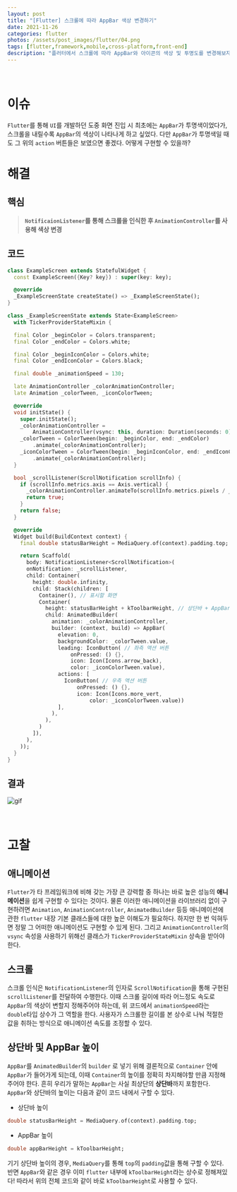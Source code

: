 ```yaml
---
layout: post
title: "[Flutter] 스크롤에 따라 AppBar 색상 변경하기"
date: 2021-11-26
categories: flutter
photos: /assets/post_images/flutter/04.png
tags: [flutter,framework,mobile,cross-platform,front-end]
description: "플러터에서 스크롤에 따라 AppBar와 아이콘의 색상 및 투명도를 변경해보자"
---
```


<br>

# 이슈

`Flutter`를 통해 `UI`를 개발하던 도중 화면 진입 시 최초에는 `AppBar`가 투명색이었다가, 스크롤을 내릴수록 `AppBar`의 색상이 나타나게 하고 싶었다. 다만 `AppBar`가 투명색일 때도 그 위의 `action` 버튼들은 보였으면 좋겠다. 어떻게 구현할 수 있을까?

# 해결

## 핵심

> **`NotificaionListener`를 통해 스크롤을 인식한 후 `AnimationController`를 사용해 색상 변경**

## 코드

```dart
class ExampleScreen extends StatefulWidget {
  const ExampleScreen({Key? key}) : super(key: key);

  @override
  _ExampleScreenState createState() => _ExampleScreenState();
}

class _ExampleScreenState extends State<ExampleScreen>
  with TickerProviderStateMixin {

  final Color _beginColor = Colors.transparent;
  final Color _endColor = Colors.white;

  final Color _beginIconColor = Colors.white;
  final Color _endIconColor = Colors.black;

  final double _animationSpeed = 130;

  late AnimationController _colorAnimationController;
  late Animation _colorTween, _iconColorTween;

  @override
  void initState() {
    super.initState();
    _colorAnimationController =
        AnimationController(vsync: this, duration: Duration(seconds: 0));
    _colorTween = ColorTween(begin: _beginColor, end: _endColor)
        .animate(_colorAnimationController);
    _iconColorTween = ColorTween(begin: _beginIconColor, end: _endIconColor)
        .animate(_colorAnimationController);
  }

  bool _scrollListener(ScrollNotification scrollInfo) {
    if (scrollInfo.metrics.axis == Axis.vertical) {
      _colorAnimationController.animateTo(scrollInfo.metrics.pixels / _animationSpeed);
      return true;
    }
    return false;
  }

  @override
  Widget build(BuildContext context) {
    final double statusBarHeight = MediaQuery.of(context).padding.top;

    return Scaffold(
      body: NotificationListener<ScrollNotification>(
      onNotification: _scrollListener,
      child: Container(
        height: double.infinity,
        child: Stack(children: [
          Container(), // 표시할 화면
          Container(
            height: statusBarHeight + kToolbarHeight, // 상단바 + AppBar 높이
            child: AnimatedBuilder(
              animation: _colorAnimationController,
              builder: (context, build) => AppBar(
                elevation: 0,
                backgroundColor: _colorTween.value,
                leading: IconButton( // 좌측 액션 버튼
                    onPressed: () {},
                    icon: Icon(Icons.arrow_back),
                    color: _iconColorTween.value),
                actions: [
                  IconButton( // 우측 액션 버튼
                      onPressed: () {},
                      icon: Icon(Icons.more_vert,
                          color: _iconColorTween.value))
                ],
              ),
            ),
          )
        ]),
      ),
    ));
  }
}
```

## 결과

![gif](/assets/post_images/flutter/04-1.gif)

<br>

# 고찰

## 애니메이션

`Flutter`가 타 프레임워크에 비해 갖는 가장 큰 강력함 중 하나는 바로 높은 성능의 **애니메이션**을 쉽게 구현할 수 있다는 것이다. 물론 이러한 애니메이션을 라이브러리 없이 구현하려면 `Animation`, `AnimationController`, `AnimatedBuilder` 등등 애니메이션에 관한 `flutter` 내장 기본 클래스들에 대한 높은 이해도가 필요하다. 하지만 한 번 익혀두면 정말 그 어떠한 애니메이션도 구현할 수 있게 된다.
그리고 `AnimationController`의 `vsync` 속성을 사용하기 위해선 클래스가 `TickerProviderStateMixin` 상속을 받아야한다. 

## 스크롤

스크롤 인식은 `NotificationListener`의 인자로 `ScrollNotification`을 통해 구현된 `scrollListener`를 전달하여 수행한다. 이때 스크롤 길이에 따라 어느정도 속도로 `AppBar`의 색상이 변할지 정해주어야 하는데, 위 코드에서 `animationSpeed`라는 `double`타입 상수가 그 역할을 한다. 사용자가 스크롤한 길이를 본 상수로 나눠 적절한 값을 취하는 방식으로 애니메이션 속도를 조정할 수 있다.

## 상단바 및 AppBar 높이

`AppBar`를 `AnimatedBuilder`의 `builder` 로 넣기 위해 결론적으로 `Container` 안에 `AppBar`가 들어가게 되는데, 이때 `Container`의 높이를 정확히 차지해야할 만큼 지정해주어야 한다. 흔히 우리가 말하는 `AppBar`는 사실 최상단의 **상단바**까지 포함한다. `AppBar`와 상단바의 높이는 다음과 같이 코드 내에서 구할 수 있다.

- 상단바 높이
```dart
double statusBarHeight = MediaQuery.of(context).padding.top;
```

- AppBar 높이
```dart
double appBarHeight = kToolbarHeight;
```

기기 상단바 높이의 경우, `MediaQuery`를 통해 `top`의 `padding`값을 통해 구할 수 있다.
반면 `AppBar`와 같은 경우 이미 `flutter` 내부에 `kToolbarHeight`라는 상수로 정해져있다!
따라서 위의 전체 코드와 같이 바로 `kToolbarHeight`로 사용할 수 있다.